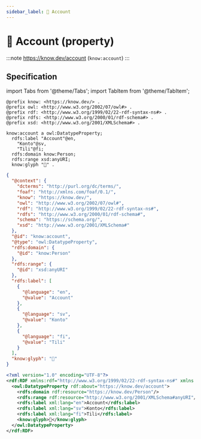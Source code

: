 ```yaml
---
sidebar_label: 👤 Account
---
```


# 👤 Account (property)

:::note
https://know.dev/account
(`know:account`)
:::

## Specification

import Tabs from '@theme/Tabs';
import TabItem from '@theme/TabItem';

<Tabs>
<TabItem value="turtle" label="Turtle">

```turtle
@prefix know: <https://know.dev/> .
@prefix owl: <http://www.w3.org/2002/07/owl#> .
@prefix rdf: <http://www.w3.org/1999/02/22-rdf-syntax-ns#> .
@prefix rdfs: <http://www.w3.org/2000/01/rdf-schema#> .
@prefix xsd: <http://www.w3.org/2001/XMLSchema#> .

know:account a owl:DatatypeProperty;
  rdfs:label "Account"@en,
    "Konto"@sv,
    "Tili"@fi;
  rdfs:domain know:Person;
  rdfs:range xsd:anyURI;
  know:glyph "👤" .

```

</TabItem>
<TabItem value="jsonld" label="JSON-LD">

```json
{
  "@context": {
    "dcterms": "http://purl.org/dc/terms/",
    "foaf": "http://xmlns.com/foaf/0.1/",
    "know": "https://know.dev/",
    "owl": "http://www.w3.org/2002/07/owl#",
    "rdf": "http://www.w3.org/1999/02/22-rdf-syntax-ns#",
    "rdfs": "http://www.w3.org/2000/01/rdf-schema#",
    "schema": "https://schema.org/",
    "xsd": "http://www.w3.org/2001/XMLSchema#"
  },
  "@id": "know:account",
  "@type": "owl:DatatypeProperty",
  "rdfs:domain": {
    "@id": "know:Person"
  },
  "rdfs:range": {
    "@id": "xsd:anyURI"
  },
  "rdfs:label": [
    {
      "@language": "en",
      "@value": "Account"
    },
    {
      "@language": "sv",
      "@value": "Konto"
    },
    {
      "@language": "fi",
      "@value": "Tili"
    }
  ],
  "know:glyph": "👤"
}
```

</TabItem>
<TabItem value="rdfxml" label="RDF/XML">

```xml
<?xml version="1.0" encoding="UTF-8"?>
<rdf:RDF xmlns:rdf="http://www.w3.org/1999/02/22-rdf-syntax-ns#" xmlns:know="https://know.dev/" xmlns:owl="http://www.w3.org/2002/07/owl#" xmlns:rdfs="http://www.w3.org/2000/01/rdf-schema#" xmlns:xsd="http://www.w3.org/2001/XMLSchema#">
  <owl:DatatypeProperty rdf:about="https://know.dev/account">
    <rdfs:domain rdf:resource="https://know.dev/Person"/>
    <rdfs:range rdf:resource="http://www.w3.org/2001/XMLSchema#anyURI"/>
    <rdfs:label xml:lang="en">Account</rdfs:label>
    <rdfs:label xml:lang="sv">Konto</rdfs:label>
    <rdfs:label xml:lang="fi">Tili</rdfs:label>
    <know:glyph>👤</know:glyph>
  </owl:DatatypeProperty>
</rdf:RDF>

```

</TabItem>
</Tabs>
